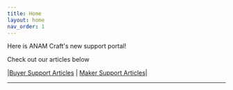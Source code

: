 ```yaml
---
title: Home
layout: home
nav_order: 1
---
```


Here is ANAM Craft's new support portal!

Check out our articles below

|[Buyer Support Articles] | [Maker Support Articles]|

----

[^1]: [It can take up to 10 minutes for changes to your site to publish after you push the changes to GitHub](https://docs.github.com/en/pages/setting-up-a-github-pages-site-with-jekyll/creating-a-github-pages-site-with-jekyll#creating-your-site).

[Maker Support Articles]: /vendors
[Buyer Support Articles]: /buyers
